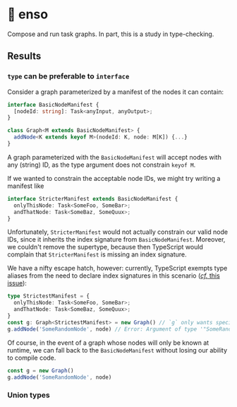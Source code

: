 # 🐍 enso
Compose and run task graphs. In part, this is a study in type-checking.

## Results
### `type` can be preferable to `interface`
Consider a graph parameterized by a manifest of the nodes it can contain:

```typescript
interface BasicNodeManifest {
  [nodeId: string]: Task<anyInput, anyOutput>;
}

class Graph<M extends BasicNodeManifest> {
  addNode<K extends keyof M>(nodeId: K, node: M[K]) {...}
}
```

A graph parameterized with the `BasicNodeManifest` will accept nodes with any (string) ID, as the type argument does not constrain `keyof M`.

If we wanted to constrain the acceptable node IDs, we might try writing a manifest like

```typescript
interface StricterManifest extends BasicNodeManifest {
  onlyThisNode: Task<SomeFoo, SomeBar>;
  andThatNode: Task<SomeBaz, SomeQuux>;
}
```

Unfortunately, `StricterManifest` would not actually constrain our valid node IDs, since it inherits the index signature from `BasicNodeManifest`. Moreover, we couldn't remove the supertype, because then TypeScript would complain that `StricterManifest` is missing an index signature.

We have a nifty escape hatch, however: currently, TypeScript exempts type aliases from the need to declare index signatures in this scenario ([*cf.* this issue](https://github.com/Microsoft/TypeScript/issues/15300)):

```typescript
type StrictestManifest = {
  onlyThisNode: Task<SomeFoo, SomeBar>;
  andThatNode: Task<SomeBaz, SomeQuux>;
}
const g: Graph<StrictestManifest> = new Graph() // `g` only wants specific node IDs!
g.addNode('SomeRandomNode', node) // Error: Argument of type '"SomeRandomNode"' is not assignable...
```

Of course, in the event of a graph whose nodes will only be known at runtime, we can fall back to the `BasicNodeManifest` without losing our ability to compile code.

```typescript
const g = new Graph()
g.addNode('SomeRandomNode', node)
```

### Union types 
